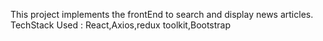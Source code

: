 This project implements the frontEnd to search and display news articles.
TechStack Used : React,Axios,redux toolkit,Bootstrap
